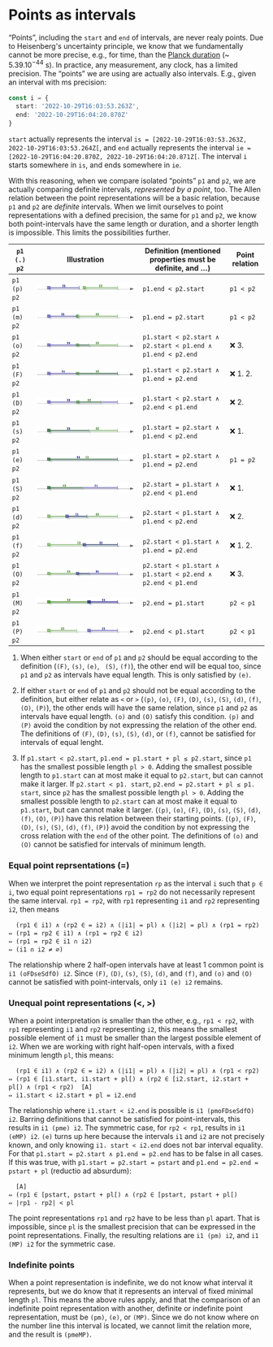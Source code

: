 <!---
Copyright © 2022 by Jan Dockx

Licensed under the Apache License, Version 2.0 (the “License”);
you may not use this file except in compliance with the License.
You may obtain a copy of the License at

http://www.apache.org/licenses/LICENSE-2.0

Unless required by applicable law or agreed to in writing, software
distributed under the License is distributed on an “AS IS” BASIS,
WITHOUT WARRANTIES OR CONDITIONS OF ANY KIND, either express or implied.
See the License for the specific language governing permissions and
limitations under the License.
-->

# Points as intervals

“Points”, including the `start` and `end` of intervals, are never realy points. Due to Heisenberg's uncertainty
principle, we know that we fundamentally cannot be more precise, e.g., for time, than the
[Planck duration](https://en.wikipedia.org/wiki/Planck_units#Planck_time) (~ 5.39.10<sup>−44</sup> s). In practice, any
measurement, any clock, has a limited precision. The “points” we are using are actually also intervals. E.g., given an
interval with ms precision:

```ts
const i = {
  start: '2022-10-29T16:03:53.263Z',
  end: '2022-10-29T16:04:20.870Z'
}
```

`start` actually represents the interval `is = [2022-10-29T16:03:53.263Z, 2022-10-29T16:03:53.264Z[`, and `end` actually
represents the interval `ie = [2022-10-29T16:04:20.870Z, 2022-10-29T16:04:20.871Z[`. The interval `i` starts somewhere
in `is`, and ends somewhere in `ie`.

With this reasoning, when we compare isolated “points” `p1` and `p2`, we are actually comparing definite intervals,
_represented by a point_, too. The Allen relation between the point representations will be a basic relation, because
`p1` and `p2` are _definite_ intervals. When we limit ourselves to point representations with a defined precision, the
same for `p1` and `p2`, we know both point-intervals have the same length or duration, and a shorter length is
impossible. This limits the possibilities further.

| `p1 (.) p2` | Illustration                                        | Definition (mentioned properties must be definite, and …)   | Point relation |
| ----------- | --------------------------------------------------- | ----------------------------------------------------------- | -------------- |
| `p1 (p) p2` | ![precedes](AllenRelation-precedes.png)             | `p1.end < p2.start`                                         | `p1 < p2`      |
| `p1 (m) p2` | ![meets](AllenRelation-meets.png)                   | `p1.end = p2.start`                                         | `p1 < p2`      |
| `p1 (o) p2` | ![overlaps](AllenRelation-overlaps.png)             | `p1.start < p2.start ∧ p2.start < p1.end ∧ p1.end < p2.end` | ❌ 3.          |
| `p1 (F) p2` | ![is finished by](AllenRelation-finishedBy.png)     | `p1.start < p2.start ∧ p1.end = p2.end`                     | ❌ 1. 2.       |
| `p1 (D) p2` | ![contains](AllenRelation-contains.png)             | `p1.start < p2.start ∧ p2.end < p1.end`                     | ❌ 2.          |
| `p1 (s) p2` | ![starts](AllenRelation-starts.png)                 | `p1.start = p2.start ∧ p1.end < p2.end`                     | ❌ 1.          |
| `p1 (e) p2` | ![equals](AllenRelation-equals.png)                 | `p1.start = p2.start ∧ p1.end = p2.end`                     | `p1 = p2`      |
| `p1 (S) p2` | ![is started by](AllenRelation-startedBy.png)       | `p2.start = p1.start ∧ p2.end < p1.end`                     | ❌ 1.          |
| `p1 (d) p2` | ![during](AllenRelation-during.png)                 | `p2.start < p1.start ∧ p1.end < p2.end`                     | ❌ 2.          |
| `p1 (f) p2` | ![finishes](AllenRelation-finishes.png)             | `p2.start < p1.start ∧ p1.end = p2.end`                     | ❌ 1. 2.       |
| `p1 (O) p2` | ![is overlapped by](AllenRelation-overlappedBy.png) | `p2.start < p1.start ∧ p1.start < p2.end ∧ p2.end < p1.end` | ❌ 3.          |
| `p1 (M) p2` | ![is met by](AllenRelation-metBy.png)               | `p2.end = p1.start`                                         | `p2 < p1`      |
| `p1 (P) p2` | ![is preceded by](AllenRelation-precededBy.png)     | `p2.end < p1.start`                                         | `p2 < p1`      |

1. When either `start` or `end` of `p1` and `p2` should be equal according to the definition (`(F)`, `(s)`, `(e)`,
   ` (S)`, `(f)`), the other end will be equal too, since `p1` and `p2` as intervals have equal length. This is only
   satisfied by `(e)`.

2. If either `start` or `end` of `p1` and `p2` should not be equal according to the definition, but either relate as `<`
   or `>` (`(p)`, `(o)`, `(F)`, `(D)`, `(s)`, `(S)`, `(d)`, `(f)`, `(O)`, `(P)`), the other ends will have the same
   relation, since `p1` and `p2` as intervals have equal length. `(o)` and `(O)` satisfy this condition. `(p)` and `(P)`
   avoid the condition by not expressing the relation of the other end. The definitions of `(F)`, `(D)`, `(s)`, `(S)`,
   `(d)`, or `(f)`, cannot be satisfied for intervals of equal lenght.

3. If `p1.start < p2.start`, `p1.end = p1.start + pl ≤ p2.start`, since `p1` has the smallest possible length `pl > 0`.
   Adding the smallest possible length to `p1.start` can at most make it equal to `p2.start`, but can cannot make it
   larger. If `p2.start < p1. start`, `p2.end = p2.start + pl ≤ p1. start`, since `p2` has the smallest possible length
   `pl > 0`. Adding the smallest possible length to `p2.start` can at most make it equal to `p1.start`, but can cannot
   make it larger. (`(p)`, `(o)`, `(F)`, `(D)`, `(s)`, `(S)`, `(d)`, `(f)`, `(O)`, `(P)`) have this relation between
   their starting points. (`(p)`, `(F)`, `(D)`, `(s)`, `(S)`, `(d)`, `(f)`, `(P)`) avoid the condition by not expressing
   the cross relation with the `end` of the other point. The definitions of `(o)` and `(O)` cannot be satisfied for
   intervals of minimum length.

### Equal point reprsentations (=)

When we interpret the point representation `rp` as the interval `i` such that `p ∈ i`, two equal point representations
`rp1 = rp2` do not necessarily represent the same interval. `rp1 = rp2`, with `rp1` representing `i1` and `rp2`
representing `i2`, then means

```
  (rp1 ∈ i1) ∧ (rp2 ∈ = i2) ∧ (|i1| = pl) ∧ (|i2| = pl) ∧ (rp1 = rp2)
⇔ (rp1 = rp2 ∈ i1) ∧ (rp1 = rp2 ∈ i2)
⇔ (rp1 = rp2 ∈ i1 ∩ i2)
⇔ (i1 ∩ i2 ≠ ∅)
```

The relationship where 2 half-open intervals have at least 1 common point is `i1 (oFDseSdfO) i2`. Since `(F)`, `(D)`,
`(s)`, `(S)`, `(d)`, and `(f)`, and `(o)` and `(O)` cannot be satisfied with point-intervals, only `i1 (e) i2` remains.

### Unequal point representations (<, >)

When a point interpretation is smaller than the other, e.g., `rp1 < rp2`, with `rp1` representing `i1` and `rp2`
representing `i2`, this means the smallest possible element of `i1` must be smaller than the largest possible element of
`i2`. When we are working with right half-open intervals, with a fixed minimum length `pl`, this means:

```
  (rp1 ∈ i1) ∧ (rp2 ∈ = i2) ∧ (|i1| = pl) ∧ (|i2| = pl) ∧ (rp1 < rp2)
⇔ (rp1 ∈ [i1.start, i1.start + pl[) ∧ (rp2 ∈ [i2.start, i2.start + pl[) ∧ (rp1 < rp2)  [A]
⇔ i1.start < i2.start + pl = i2.end
```

The relationship where `i1.start < i2.end` is possible is `i1 (pmoFDseSdfO) i2`. Barring definitions that cannot be
satisfied for point-intervals, this results in `i1 (pme) i2`. The symmetric case, for `rp2 < rp1`, results in
`i1 (eMP) i2`. `(e)` turns up here because the intervals `i1` and `i2` are not precisely known, and only knowing
`i1. start < i2.end` does not bar interval equality. For that `p1.start = p2.start ∧ p1.end = p2.end` has to be false in
all cases. If this was true, with `p1.start = p2.start = pstart` and `p1.end = p2.end = pstart + pl` (reductio ad
absurdum):

```
  [A]
⇔ (rp1 ∈ [pstart, pstart + pl[) ∧ (rp2 ∈ [pstart, pstart + pl[)
⇔ |rp1 - rp2| < pl
```

The point representations `rp1` and `rp2` have to be less than `pl` apart. That is impossible, since `pl` is the
smallest precision that can be expressed in the point representations. Finally, the resulting relations are
`i1 (pm) i2`, and `i1 (MP) i2` for the symmetric case.

### Indefinite points

When a point representation is indefinite, we do not know what interval it represents, but we do know that it represents
an interval of fixed minimal length `pl`. This means the above rules apply, and that the comparison of an indefinite
point representation with another, definite or indefinite point representation, must be `(pm)`, `(e)`, or `(MP)`. Since
we do not know where on the number line this interval is located, we cannot limit the relation more, and the result is
`(pmeMP)`.
